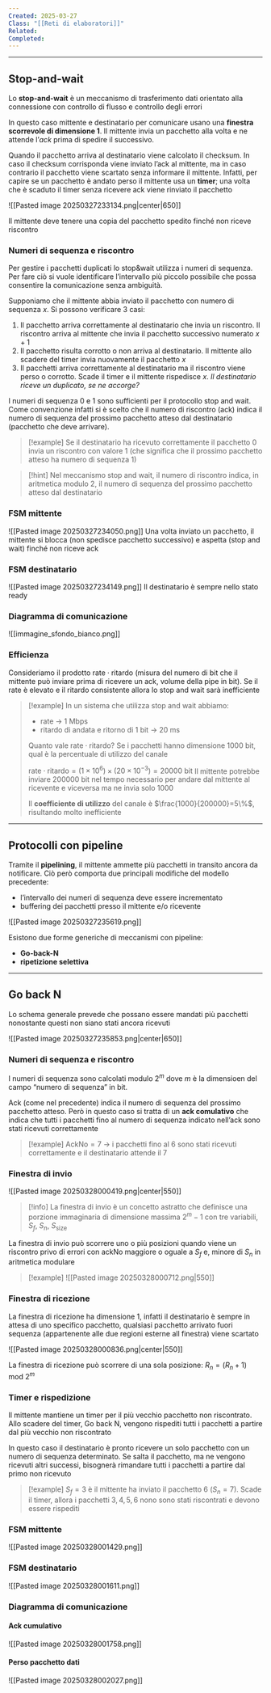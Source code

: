 ```yaml
---
Created: 2025-03-27
Class: "[[Reti di elaboratori]]"
Related: 
Completed:
---
```

---
## Stop-and-wait
Lo **stop-and-wait** è un meccanismo di trasferimento dati orientato alla connessione con controllo di flusso e controllo degli errori

In questo caso mittente e destinatario per comunicare usano una **finestra scorrevole di dimensione $1$**. Il mittente invia un pacchetto alla volta e ne attende l’*ack* prima di spedire il successivo.

Quando il pacchetto arriva al destinatario viene calcolato il checksum. In caso il checksum corrisponda viene inviato l’ack al mittente, ma in caso contrario il pacchetto viene scartato senza informare il mittente. Infatti, per capire se un pacchetto è andato perso il mittente usa un **timer**; una volta che è scaduto il timer senza ricevere ack viene rinviato il pacchetto

![[Pasted image 20250327233134.png|center|650]]

Il mittente deve tenere una copia del pacchetto spedito finché non riceve riscontro

### Numeri di sequenza e riscontro
Per gestire i pacchetti duplicati lo stop&wait utilizza i numeri di sequenza. Per fare ciò si vuole identificare l’intervallo più piccolo possibile che possa consentire la comunicazione senza ambiguità.

Supponiamo che il mittente abbia inviato il pacchetto con numero di sequenza $x$. Si possono verificare 3 casi:
1. Il pacchetto arriva correttamente al destinatario che invia un riscontro. Il riscontro arriva al mittente che invia il pacchetto successivo numerato $x+1$
2. Il pacchetto risulta corrotto o non arriva al destinatario. Il mittente allo scadere del timer invia nuovamente il pacchetto $x$
3. Il pacchetti arriva correttamente al destinatario ma il riscontro viene perso o corrotto. Scade il timer e il mittente rispedisce $x$. *Il destinatario riceve un duplicato, se ne accorge?*

I numeri di sequenza $0$ e $1$ sono sufficienti per il protocollo stop and wait.
Come convenzione infatti si è scelto che il numero di riscontro (ack) indica il numero di sequenza del prossimo pacchetto atteso dal destinatario (pacchetto che deve arrivare).

>[!example]
>Se il destinatario ha ricevuto correttamente il pacchetto $0$ invia un riscontro con valore $1$ (che significa che il prossimo pacchetto atteso ha numero di sequenza $1$)

>[!hint]
>Nel meccanismo stop and wait, il numero di riscontro indica, in aritmetica modulo 2, il numero di sequenza del prossimo pacchetto atteso dal destinatario

### FSM mittente
![[Pasted image 20250327234050.png]]
Una volta inviato un pacchetto, il mittente si blocca (non spedisce pacchetto successivo) e aspetta (stop and wait) finché non riceve ack

### FSM destinatario
![[Pasted image 20250327234149.png]]
Il destinatario è sempre nello stato ready

### Diagramma di comunicazione
![[immagine_sfondo_bianco.png]]

### Efficienza
Consideriamo il prodotto $\text{rate}\cdot \text{ritardo}$ (misura del numero di bit che il mittente può inviare prima di ricevere un ack, volume della pipe in bit). Se il rate è elevato e il ritardo consistente allora lo stop and wait sarà inefficiente

>[!example]
>In un sistema che utilizza stop and wait abbiamo:
>- rate → $1 \text{ Mbps}$
>- ritardo di andata e ritorno di $1\text{ bit}$ → $20\text{ ms}$
>
>Quanto vale $\text{rate}\cdot \text{ritardo}$?
>Se i pacchetti hanno dimensione $1000\text{ bit}$, qual è la percentuale di utilizzo del canale
>
>$\text{rate}\cdot \text{ritardo}=(1\times 10^6)\times(20\times 10^{-3})=20000\text{ bit}$
>Il mittente potrebbe inviare $200000\text{ bit}$ nel tempo necessario per andare dal mittente al ricevente e viceversa ma ne invia solo $1000$
>
>Il **coefficiente di utilizzo** del canale è $\frac{1000}{200000}=5\%$, risultando molto inefficiente

---
## Protocolli con pipeline
Tramite il **pipelining**, il mittente ammette più pacchetti in transito ancora da notificare. Ciò però comporta due principali modifiche del modello precedente:
- l’intervallo dei numeri di sequenza deve essere incrementato
- buffering dei pacchetti presso il mittente e/o ricevente

![[Pasted image 20250327235619.png]]

Esistono due forme generiche di meccanismi con pipeline:
- **Go-back-N**
- **ripetizione selettiva**

---
## Go back N
Lo schema generale prevede che possano essere mandati più pacchetti nonostante questi non siano stati ancora ricevuti

![[Pasted image 20250327235853.png|center|650]]

### Numeri di sequenza e riscontro
I numeri di sequenza sono calcolati modulo $2^m$ dove $m$ è la dimensioen del campo “numero di sequenza” in bit.

Ack (come nel precedente) indica il numero di sequenza del prossimo pacchetto atteso. Però in questo caso si tratta di un **ack comulativo** che indica che tutti i pacchetti fino al numero di sequenza indicato nell’ack sono stati ricevuti correttamente

>[!example]
>$\text{AckNo}=7$ → i pacchetti fino al $6$ sono stati ricevuti correttamente e il destinatario attende il $7$

### Finestra di invio
![[Pasted image 20250328000419.png|center|550]]

>[!info]
>La finestra di invio è un concetto astratto che definisce una porzione immaginaria di dimensione massima $2^m-1$ con tre variabili, $S_{f}$, $S_{n}$, $S_{\text{size}}$

La finestra di invio può scorrere uno o più posizioni quando viene un riscontro privo di errori con $\text{ackNo}$ maggiore o oguale a $S_{f}$ e, minore di $S_{n}$ in aritmetica modulare

>[!example]
>![[Pasted image 20250328000712.png|550]]

### Finestra di ricezione
La finestra di ricezione ha dimensione $1$, infatti il destinatario è sempre in attesa di uno specifico pacchetto, qualsiasi pacchetto arrivato fuori sequenza (appartenente alle due regioni esterne all finestra) viene scartato

![[Pasted image 20250328000836.png|center|550]]

La finestra di ricezione può scorrere di una sola posizione: $R_{n}=(R_{n}+1)\text{ mod }2^m$

### Timer e rispedizione
Il mittente mantiene un timer per il più vecchio pacchetto non riscontrato. Allo scadere del timer, Go back N, vengono rispediti tutti i pacchetti a partire dal più vecchio non riscontrato

In questo caso il destinatario è pronto ricevere un solo pacchetto con un numero di sequenza determinato. Se salta il pacchetto, ma ne vengono ricevuti altri successi, bisognerà rimandare tutti i pacchetti a partire dal primo non ricevuto

>[!example]
>$S_{f}=3$ è il mittente ha inviato il pacchetto $6$ ($S_{n}=7$). Scade il timer, allora i pacchetti $3,4,5,6$ nono sono stati riscontrati e devono essere rispediti

### FSM mittente
![[Pasted image 20250328001429.png]]

### FSM destinatario
![[Pasted image 20250328001611.png]]

### Diagramma di comunicazione
#### Ack cumulativo
![[Pasted image 20250328001758.png]]

#### Perso pacchetto dati
![[Pasted image 20250328002027.png]]
